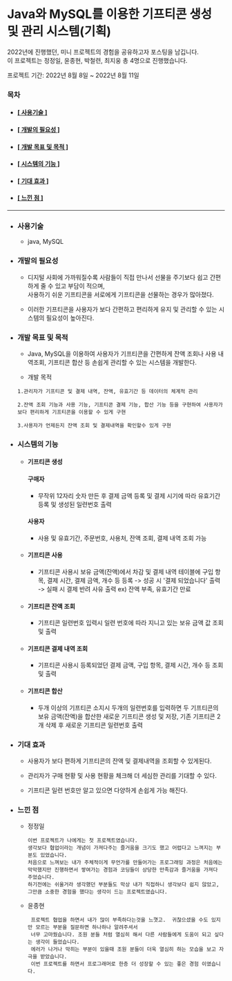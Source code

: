 # Java와 MySQL를 이용한 기프티콘 생성 및 관리 시스템(기획)  
  
  2022년에 진행했던, 미니 프로젝트의 경험을 공유하고자 포스팅을 남깁니다.  
  이 프로젝트는 정정일, 윤종현, 박철련, 최지웅 총 4명으로 진행했습니다.    
  
  프로젝트 기간: 2022년 8월 8일 ~ 2022년 8월 11일  
  
### 목차  
  
* #### [[ 사용기술 ]](#사용기술)  
* #### [[ 개발의 필요성 ]](#개발의-필요성)  
* #### [[ 개발 목표 및 목적 ]](#개발-목표-및-목적)  
* #### [[ 시스템의 기능 ]](#시스템의-기능)  
* #### [[ 기대 효과 ]](#기대-효과)  
* #### [[ 느낀 점 ]](#느낀-점)  
    
--------------------------------------------------------------------------------------------------------------------------------------------------- 
 
* ### 사용기술 
  
  * java, MySQL
    
* ### 개발의 필요성  
  
  * 디지털 사회에 가까워질수록 사람들이 직접 만나서 선물을 주기보다 쉽고 간편하게 줄 수 있고 부담이 적으며,   
  사용하기 쉬운 기프티콘을  서로에게 기프티콘을 선물하는 경우가 많아졌다.   
    
  * 이러한 기프티콘을 사용자가 보다 간편하고 편리하게 유지 및 관리할 수 있는 시스템의 필요성이 높아진다.  
    
* ### 개발 목표 및 목적  
  
  * Java, MySQL을 이용하여 사용자가 기프티콘을 간편하게 잔액 조회나 사용 내역조회, 기프티콘 합산 등 손쉽게 관리할 수 있는 시스템을 개발한다.  
  
  * 개발 목적  
  ```  
  1.관리자가 기프티콘 및 결제 내역, 잔액, 유효기간 등 데이터의 체계적 관리

  2.잔액 조회 기능과 사용 기능, 기프티콘 결제 기능, 합산 기능 등을 구현하여 사용자가 보다 편리하게 기프티콘을 이용할 수 있게 구현

  3.사용자가 언제든지 잔액 조회 및 결제내역을 확인할수 있게 구현
  ```
 
* ### 시스템의 기능  
  
  * #### 기프티콘 생성  
       
    #### 구매자  
      
      * 무작위 12자리 숫자 만든 후 결제 금액 등록 및 결제 시기에 따라 유효기간 등록 및 생성된 일련번호 출력 
      
    #### 사용자  
      
      * 사용 및 유효기간, 주문번호, 사용처, 잔액 조회, 결제 내역 조회 가능
        
  * #### 기프티콘 사용    
     
    * 기프티콘 사용시 보유 금액(잔액)에서 차감 및 결제 내역 테이블에 구입 항목, 결제 시간, 결제 금액, 개수 등 등록 
    -> 성공 시 '결제 되었습니다' 출력 
    -> 실패 시 결제 반려 사유 출력 ex) 잔액 부족, 유효기간 만료
      
  * #### 기프티콘 잔액 조회   
    
    * 기프티콘 일련번호 입력시 일련 번호에 따라 지니고 있는 보유 금액 값 조회 및 출력
      
  * #### 기프티콘 결제 내역 조회
    
    * 기프티콘 사용시 등록되었던 결제 금액, 구입 항목, 결제 시간, 개수 등 조회 및 출력  
      
  * #### 기프티콘 합산  
    
    * 두개 이상의 기프티콘 소지시 두개의 일련번호를 입력하면 두 기프티콘의 보유 금액(잔액)을 합산한 
      새로운 기프티콘 생성 및 저장, 기존 기프티콘 2개 삭제 후 새로운 기프티콘 일련번호 출력  
      
* ### 기대 효과   
  
  * 사용자가 보다 편하게 기프티콘의 잔액 및 결제내역을 조회할 수 있게된다.  
    
  * 관리자가 구매 현황 및 사용 현황을 체크해 더 세심한 관리를 기대할 수 있다.  
    
  * 기프티콘 일련 번호만 알고 있으면 다양하게 손쉽게  가능 해진다.  
    
* ### 느낀 점
  
  * 정정일  
    
        이번 프로젝트가 나에게는 첫 프로젝트였습니다.
        생각보다 협업이라는 개념이 가져다주는 즐거움을 크기도 했고 어렵다고 느껴지는 부분도 있었습니다.
        처음으로 느껴보는 내가 주체적이게 무언가를 만들어가는 프로그래밍 과정은 처음에는 막막했지만 진행하면서 쌓여가는 경험과 코딩들이 상당한 만족감과 즐거움을 가져다 주었습니다.
        하기전에는 쉬울거라 생각했던 부분들도 막상 내가 직접하니 생각보다 쉽지 않았고, 그만큼 소중한 경험을 했다는 생각이 드는 프로젝트였습니다.
        
   * 윤종현
   
          프로젝트 협업을 하면서 내가 많이 부족하다는것을 느꼇고.  귀찮으셨을 수도 있지만 모르는 부분을 질문하면 하나하나 알려주셔서
          너무 고마웠습니다. 조원 분들 처럼 열심히 해서 다른 사람들에게 도움이 되고 싶다는 생각이 들었습니다. 
          에러가 나거나 막히는 부분이 있을때 조원 분들이 더욱 열심히 하는 모습을 보고 자극을 받았습니다. 
          이번 프로젝트를 하면서 프로그래머로 한층 더 성장할 수 있는 좋은 경험 이였습니다.
    
        
